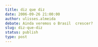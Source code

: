 ```yaml
---
title: diz que diz
date: 2006-09-26 21:00:00
author: ulisses.almeida
debate: Ainda veremos o Brasil  crescer?
slug: diz-que-diz
status: publish 
type: post
---
```


 


